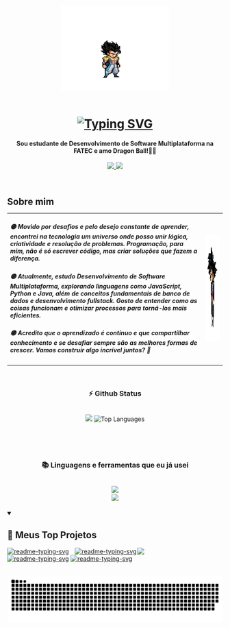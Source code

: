 <div align="center">
    <img src="gifs/gogeta.gif" width="50%" height="200px">
</div>

<br>
<h1 align="center">
  <a href="https://git.io/typing-svg"><img src="https://readme-typing-svg.demolab.com?font=Lacquer&size=30&letterSpacing=&duration=3000&pause=1000&color=EF2DFF&center=true&width=435&lines=Ol%C3%A1%2C+prazer%2C+eu+sou+o+Enzo!" alt="Typing SVG" /></a>
</h1>


<h4 align="center">Sou estudante de Desenvolvimento de Software Multiplataforma na FATEC e amo Dragon Ball!🐉💜</h4>

<p align="center">
  <a href="https://www.linkedin.com/in/enzo-ribeiro-b6569b240/">
    <img src="https://img.shields.io/badge/-LinkedIn-800080?style=for-the-badge&logo=linkedin&logoColor=white">
  </a>
  <a href="mailto:enzo.ribeiro.dionisio@gmail.com">
    <img src="https://img.shields.io/badge/-Email-800080?style=for-the-badge&logo=microsoft-outlook&logoColor=white">
  </a>
</p>
<br>

<h2 align="left" style="margin-bottom: 0; padding: 0;">Sobre mim</h2>
<table border="0">
  <tr>
    <td>
      <h5 align="left">🟣 Movido por desafios e pelo desejo constante de aprender, encontrei na tecnologia um universo onde posso unir <strong>lógica, criatividade e resolução de problemas</strong>. Programação, para mim, não é só escrever código, mas <strong>criar soluções que fazem a diferença</strong>.</h5>
      <h5 align="left">🟣 Atualmente, estudo <strong>Desenvolvimento de Software Multiplataforma</strong>, explorando linguagens como <strong>JavaScript, Python e Java</strong>, além de conceitos fundamentais de <strong>banco de dados e desenvolvimento fullstack</strong>. Gosto de entender como as coisas funcionam e <strong>otimizar processos para torná-los mais eficientes</strong>.</h5>
      <h5 align="left">🟣 Acredito que o aprendizado é contínuo e que <strong>compartilhar conhecimento e se desafiar sempre são as melhores formas de crescer</strong>. Vamos construir algo incrível juntos? 🚀</h5>
    </td>
    <td>
      <img src="gifs/gokublack3.gif" width="220px" height="250px">
    </td>
  </tr>
</table>

<br>
<h3 align="center">⚡ Github Status</h3>
<br>

<div align="center">
<img width="380" src="https://github-readme-stats.vercel.app/api?username=EnzoRibeir&count_private=true&show_icons=true&theme=jolly&rank_icon=github&border_radius=10"/>

<img width="290" src="https://github-readme-stats.vercel.app/api/top-langs/?username=EnzoRibeir&theme=jolly&hide_border=false&include_all_commits=false&count_private=false&layout=compact" alt="Top Languages">
</div>


<br/><br/>
<br>

<h3 align="center">📚 Linguagens e ferramentas que eu já usei </h3>
<br/>
<div align="center">
    <img src="https://skillicons.dev/icons?i=bootstrap,html,css,react,github,git,c,python,javascript" /><br>
    <img src="https://skillicons.dev/icons?i=eclipse,vscode,notion,figma,photoshop,visualstudio,mysql,php,java"" /><br>
</div>

<br>

<details open> 
  <summary><h2>📘 Meus Top Projetos</h2></summary>
  <p align="left">
    <a href="https://github.com/EnzoRibeir/To-do-list" style="display: inline-block; margin-right: 10px;">
      <img width="300px" src="https://github-readme-stats.vercel.app/api/pin/?username=EnzoRibeir&repo=To-do-list&theme=jolly" alt="readme-typing-svg">
    </a>
    <a href="https://github.com/EnzoRibeir/FUTUREMOB_1Semestre" style="display: inline-block;">
      <img width="300px" height="400px"src="https://github-readme-stats.vercel.app/api/pin/?username=EnzoRibeir&repo=FUTUREMOB_1Semestre&theme=jolly" alt="readme-typing-svg">
    </a>
    <img align="right"src="gifs/vegeta.gif" width="200px">
    <a href="https://github.com/EnzoRibeir/FUTUREMOB_2Semestre" style="display: inline-block;">
      <img width="300px" src="https://github-readme-stats.vercel.app/api/pin/?username=EnzoRibeir&repo=FUTUREMOB_2Semestre&theme=jolly" alt="readme-typing-svg">
    </a>
    <a href="https://github.com/EnzoRibeir/FATEC" style="display: inline-block;">
      <img width="300px" src="https://github-readme-stats.vercel.app/api/pin/?username=EnzoRibeir&repo=FATEC&theme=jolly" alt="readme-typing-svg">
    </a>
  </p>
  
</details>


<br>
<picture align="center">
  <source media="(prefers-color-scheme: dark)" srcset="https://raw.githubusercontent.com/mari4souza/mari4souza/output/github-contribution-grid-snake-dark.svg">
  <source media="(prefers-color-scheme: light)" srcset="https://raw.githubusercontent.com/mari4souza/mari4souza/output/github-contribution-grid-snake-dark.svg">
  <img align="center" alt="github contribution grid snake animation" src="https://raw.githubusercontent.com/mari4souza/mari4souza/output/github-contribution-grid-snake.svg">
</picture>


<!--
**EnzoRibeir/EnzoRibeir** is a ✨ _special_ ✨ repository because its `README.md` (this file) appears on your GitHub profile.

Here are some ideas to get you started:

- 🔭 I’m currently working on ...
- 🌱 I’m currently learning ...
- 👯 I’m looking to collaborate on ...
- 🤔 I’m looking for help with ...
- 💬 Ask me about ...
- 📫 How to reach me: ...
- 😄 Pronouns: ...
- ⚡ Fun fact: ...
-->
